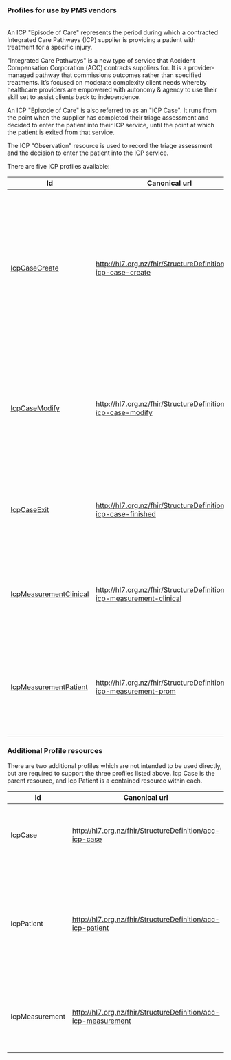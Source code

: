 
### Profiles for use by PMS vendors

\
An ICP "Episode of Care" represents the period during which a contracted Integrated Care Pathways (ICP) supplier is providing a patient with treatment for a specific injury.

"Integrated Care Pathways" is a new type of service that Accident Compensation Corporation (ACC) contracts suppliers for. It is a provider-managed pathway that commissions outcomes rather than specified treatments. It’s focused on moderate complexity client needs whereby healthcare providers are empowered with autonomy & agency to use their skill set to assist clients back to independence.

An ICP "Episode of Care" is also referred to as an "ICP Case". It runs from the point when the supplier has completed their triage assessment and decided to enter the patient into their ICP service, until the point at which the patient is exited from that service.

The ICP "Observation" resource is used to record the triage assessment and the decision to enter the patient into the ICP service.

There are five ICP profiles available:

<div class="tableGridded"></div>

|Id |Canonical url | Description | |
|--- |--- | --- | ---|
|[IcpCaseCreate](StructureDefinition-acc-icp-case-create.html)|http://hl7.org.nz/fhir/StructureDefinition/acc-icp-case-create|ICP Case Create is to be used by the supplier to furnish ACC with the required information following the completion of the triage assessment and the decision to accept the patient into their ICP service.|[example](EpisodeOfCare-icp-create.html)|
|[IcpCaseModify](StructureDefinition-acc-icp-case-modify.html)|http://hl7.org.nz/fhir/StructureDefinition/acc-icp-case-modify|This profile supports suppliers needing to inform ACC of a change to the selected Service Bundle and/or Exceptional Funding Required.|[example](EpisodeOfCare-A101112-2022-11-17.html)|
|[IcpCaseExit](StructureDefinition-acc-icp-case-exit.html)|http://hl7.org.nz/fhir/StructureDefinition/acc-icp-case-finished|This profile supports suppliers needing to inform ACC of a patient being exited from their ICP service.|[example](EpisodeOfCare-A101113-2002-11-17.html)|
|[IcpMeasurementClinical](StructureDefinition-acc-icp-measurement-clinical.html)|http://hl7.org.nz/fhir/StructureDefinition/acc-icp-measurement-clinical|This profile supports suppliers needing to inform ACC of a clinical measurement taken during the ICP service.|[example](Observation-icp-clinical-measurement-with-value.html)|
|[IcpMeasurementPatient](StructureDefinition-acc-icp-measurement-prom.html)|http://hl7.org.nz/fhir/StructureDefinition/acc-icp-measurement-prom|This profile supports suppliers needing to inform ACC of a patient-reported measurement taken during the ICP service.|[example](Observation-icp-patient-measure-with-value.html)|

### Additional Profile resources

There are two additional profiles which are not intended to be used directly, but are required to support the three profiles listed above.  Icp Case is the parent resource, and Icp Patient is a contained resource within each.

<div class="tableGridded"></div>

|Id |Canonical url | Description|
|--- |--- | ---|
|IcpCase|http://hl7.org.nz/fhir/StructureDefinition/acc-icp-case|This is the base profile/structure that Case-Create, Case-Update, and Case-Exit build upon.|
|IcpPatient|http://hl7.org.nz/fhir/StructureDefinition/acc-icp-patient|This is used as a contained resource within Case-Create, Case-Update, Case-Exit, Measurement-Clinical and Measurement-Patient. It represents the patient being treated.|
|IcpMeasurement|http://hl7.org.nz/fhir/StructureDefinition/acc-icp-measurement|This is the base profile/structure that Measurement-Clinical and Measurement-Patient build upon.|

